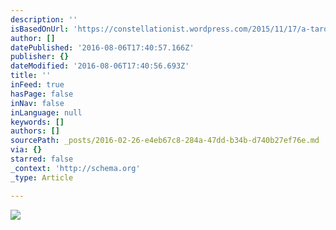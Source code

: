 ```yaml
---
description: ''
isBasedOnUrl: 'https://constellationist.wordpress.com/2015/11/17/a-tarot-wish-list/'
author: []
datePublished: '2016-08-06T17:40:57.166Z'
publisher: {}
dateModified: '2016-08-06T17:40:56.693Z'
title: ''
inFeed: true
hasPage: false
inNav: false
inLanguage: null
keywords: []
authors: []
sourcePath: _posts/2016-02-26-e4eb67c8-284a-47dd-b34b-d740b27ef76e.md
via: {}
starred: false
_context: 'http://schema.org'
_type: Article

---
```

![](https://constellationist.files.wordpress.com/2015/11/tumblr_nkahgbeybj1tcvnxzo1_1280.jpg?w=720&h=768&crop=1)